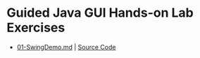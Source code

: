 # Guided Java GUI Hands-on Lab Exercises

* [01-SwingDemo.md](./Exercises/01-SwingDemo.md) | [Source Code](./SwingDemo.java)
